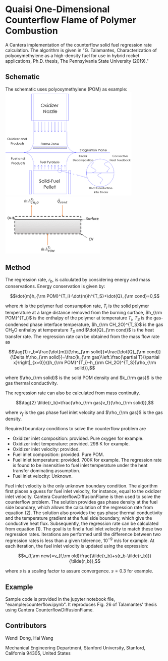 # Quaisi One-Dimensional Counterflow Flame of Polymer Combustion

A Cantera implementation of the counterflow solid fuel regression rate calculation.  The algorithm is given in "G. Talamantes, Characterization of polyoxymethylene as a high-density fuel for use in hybrid rocket applications, Ph.D. thesis, The Pennsylvania State University (2019)."

## Schematic

The schematic uses polyoxymethylene (POM) as example:
<img src="img/counterflow_expt.png" width="400"/><img src="img/counterflow_schematic.png" width="300"/>

## Method

The regression rate, $r_b$, is calculated by considering energy and mass conservations. Energy conservation is given by:

```math
\dot{m}h_{\rm POM}^{T_i}-\dot{m}h^{T_S}+\dot{Q}_{\rm cond}=0,
```

where $\dot{m}$ is the polymer fuel consumption rate, $T_i$ is the solid polymer temperature at a large distance removed from the burning surface, $h_{\rm POM}^{T_i}$ is the enthalpy of the polymer at temperature $T_i$, $T_S$ is the gas-condensed phase interface temperature, $h_{\rm CH_2O}^{T_S}$ is the gas CH<sub>2</sub>O enthalpy at temperature $T_S$ and $\dot{Q}_{\rm cond}$ is the heat transfer rate. The regression rate can be obtained from the mass flow rate as

```math
\tag{1}
r_b=\frac{\dot{m}}{\rho_{\rm solid}}=\frac{\dot{Q}_{\rm cond}}{\Delta h\rho_{\rm solid}}=\frac{k_{\rm gas}\left.\frac{\partial T}{\partial x}\right|_{x=0}}{(h_{\rm POM}^{T_i}-h_{\rm CH_2O}^{T_S})\rho_{\rm solid}},
```

where $\rho_{\rm solid}$ is the solid POM density and $k_{\rm gas}$ is the gas thermal conductivity.

The regression rate can also be calculated from mass continuity.

```math
\tag{2}
\tilde{r_b}=\frac{\rho_{\rm gas}v_f}{\rho_{\rm solid}},
```

where $v_f$ is the gas phase fuel inlet velocity and $\rho_{\rm gas}$ is the gas density.

Required boundary conditions to solve the counterflow problem are
- Oxidizer inlet composition: provided. Pure oxygen for example.
- Oxidizer inlet temperature: provided. 298 K for example.
- Oxidizer inlet velocity: provided.
- Fuel inlet composition: provided. Pure POM.
- Fuel inlet temperature: provided. 700K for example. The regression rate is found to be insensitive to fuel inlet temperature under the heat transfer dominating assumption.
- Fuel inlet velocity: Unknown.

Fuel inlet velocity is the only unknown boundary condition. The algorithm first places a guess for fuel inlet velocity, for instance, equal to the oxidizer inlet velocity. Cantera CounterflowDiffusionFlame is then used to solve the counterflow problem. The solution provides gas phase density at the fuel side boundary, which allows the calculation of the regression rate from equation (2). The solution also provides the gas phase thermal conductivity and the temperature gradient at the fuel side boundary, which give the conductive heat flux. Subsequently, the regression rate can be calculated from equation (1). The goal is to find a fuel inlet velocity to match these two regression rates. Iterations are performed until the difference between two regression rates is less than a given tolerence, $10^{-9}$ m/s for example. At each iteration, the fuel inlet velocity is updated using the expression:

```math
v_{f,\rm new}=v_{f,\rm old}\frac{\tilde{r_b}+s(r_b-\tilde{r_b})}{\tilde{r_b}},
```

where $s$ is a scaling factor to assure convergence. $s=0.3$ for example.

## Example

Sample code is provided in the jupyter notebook file, "example/counterflow.ipynb". It reproduces Fig. 26 of Talamantes' thesis using Cantera CounterflowDiffusionFlame.

## Contributors

Wendi Dong, Hai Wang

Mechanical Engineering Department, Stanford University, Stanford, California 94305, United States

